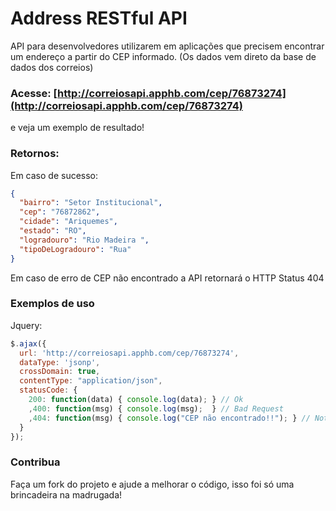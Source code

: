 # Address RESTful API

API para desenvolvedores utilizarem em aplicações que precisem encontrar um endereço a partir do CEP informado. (Os dados vem direto da base de dados dos correios)

### Acesse: [http://correiosapi.apphb.com/cep/76873274](http://correiosapi.apphb.com/cep/76873274)

e veja um exemplo de resultado!

### Retornos:

Em caso de sucesso:

```json
{
  "bairro": "Setor Institucional",
  "cep": "76872862",
  "cidade": "Ariquemes",
  "estado": "RO",
  "logradouro": "Rio Madeira ",
  "tipoDeLogradouro": "Rua"
}
```

Em caso de erro de CEP não encontrado a API retornará o HTTP Status 404

### Exemplos de uso

Jquery:

```javascript
$.ajax({
  url: 'http://correiosapi.apphb.com/cep/76873274',
  dataType: 'jsonp',
  crossDomain: true,
  contentType: "application/json",
  statusCode: {
    200: function(data) { console.log(data); } // Ok
    ,400: function(msg) { console.log(msg);  } // Bad Request
    ,404: function(msg) { console.log("CEP não encontrado!!"); } // Not Found
  }
});​
```

### Contribua

Faça um fork do projeto e ajude a melhorar o código, isso foi só uma brincadeira na madrugada!
